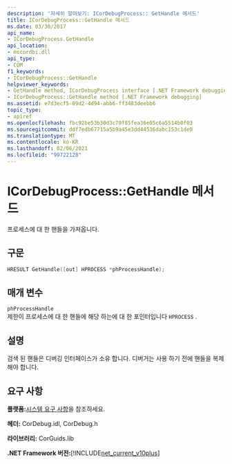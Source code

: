 ```yaml
---
description: '자세히 알아보기: ICorDebugProcess:: GetHandle 메서드'
title: ICorDebugProcess::GetHandle 메서드
ms.date: 03/30/2017
api_name:
- ICorDebugProcess.GetHandle
api_location:
- mscordbi.dll
api_type:
- COM
f1_keywords:
- ICorDebugProcess::GetHandle
helpviewer_keywords:
- GetHandle method, ICorDebugProcess interface [.NET Framework debugging]
- ICorDebugProcess::GetHandle method [.NET Framework debugging]
ms.assetid: e7d3ecf5-09d2-4d94-abb6-ff3483deebb6
topic_type:
- apiref
ms.openlocfilehash: fbc92be53b30d3c70f85fea36e05c6a5514b0f03
ms.sourcegitcommit: ddf7edb67715a5b9a45e3dd44536dabc153c1de0
ms.translationtype: MT
ms.contentlocale: ko-KR
ms.lasthandoff: 02/06/2021
ms.locfileid: "99722128"
---
```

# <a name="icordebugprocessgethandle-method"></a>ICorDebugProcess::GetHandle 메서드

프로세스에 대 한 핸들을 가져옵니다.  
  
## <a name="syntax"></a>구문  
  
```cpp  
HRESULT GetHandle([out] HPROCESS *phProcessHandle);  
```  
  
## <a name="parameters"></a>매개 변수  

 `phProcessHandle`  
 제한이 프로세스에 대 한 핸들에 해당 하는에 대 한 포인터입니다 `HPROCESS` .  
  
## <a name="remarks"></a>설명  

 검색 된 핸들은 디버깅 인터페이스가 소유 합니다. 디버거는 사용 하기 전에 핸들을 복제 해야 합니다.  
  
## <a name="requirements"></a>요구 사항  

 **플랫폼:**[시스템 요구 사항](../../get-started/system-requirements.md)을 참조하세요.  
  
 **헤더:** CorDebug.idl, CorDebug.h  
  
 **라이브러리:** CorGuids.lib  
  
 **.NET Framework 버전:**[!INCLUDE[net_current_v10plus](../../../../includes/net-current-v10plus-md.md)]
